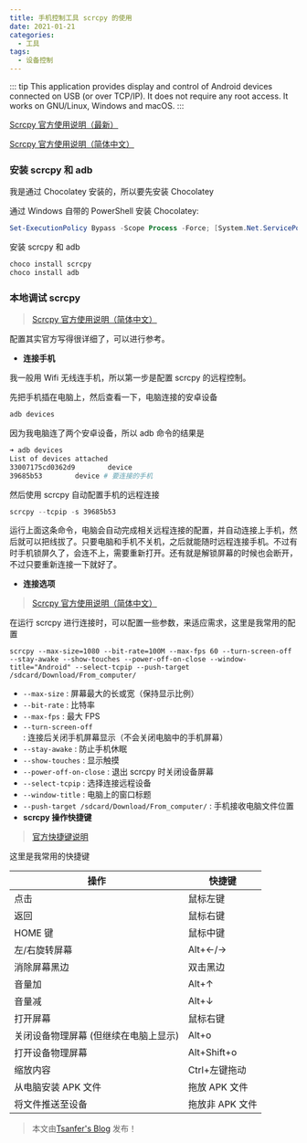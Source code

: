 ```yaml
---
title: 手机控制工具 scrcpy 的使用
date: 2021-01-21
categories:
  - 工具
tags:
  - 设备控制
---
```


<!-- 文件位置：docs/views/Tool/scrcpy.md -->

::: tip
This application provides display and control of Android devices connected on USB (or over TCP/IP). It does not require any root access. It works on GNU/Linux, Windows and macOS.
:::

<!-- more -->

[Scrcpy 官方使用说明（最新）](https://github.com/Genymobile/scrcpy)

[Scrcpy 官方使用说明（简体中文）](https://github.com/Genymobile/scrcpy/blob/master/README.zh-Hans.md)

### 安装 scrcpy 和 adb

我是通过 Chocolatey 安装的，所以要先安装 Chocolatey

通过 Windows 自带的 PowerShell 安装 Chocolatey:

```powershell
Set-ExecutionPolicy Bypass -Scope Process -Force; [System.Net.ServicePointManager]::SecurityProtocol = [System.Net.ServicePointManager]::SecurityProtocol -bor 3072; iex ((New-Object System.Net.WebClient).DownloadString('https://community.chocolatey.org/install.ps1'))
```

安装 scrcpy 和 adb

```powershell
choco install scrcpy
choco install adb
```

### **本地调试** scrcpy

> [Scrcpy 官方使用说明（简体中文）](https://github.com/Genymobile/scrcpy/blob/master/README.zh-Hans.md)

配置其实官方写得很详细了，可以进行参考。

- **连接手机**

我一般用 Wifi 无线连手机，所以第一步是配置 scrcpy 的远程控制。

先把手机插在电脑上，然后查看一下，电脑连接的安卓设备

```powershell
adb devices
```

因为我电脑连了两个安卓设备，所以 adb 命令的结果是

```powershell
➜ adb devices
List of devices attached
33007175cd0362d9        device
39685b53        device # 要连接的手机
```

然后使用 scrcpy 自动配置手机的远程连接

```powershell
scrcpy --tcpip -s 39685b53
```

运行上面这条命令，电脑会自动完成相关远程连接的配置，并自动连接上手机，然后就可以把线拔了。只要电脑和手机不关机，之后就能随时远程连接手机。不过有时手机锁屏久了，会连不上，需要重新打开。还有就是解锁屏幕的时候也会断开，不过只要重新连接一下就好了。

- **连接选项**

> [Scrcpy 官方使用说明（简体中文）](https://github.com/Genymobile/scrcpy/blob/master/README.zh-Hans.md)

在运行 scrcpy 进行连接时，可以配置一些参数，来适应需求，这里是我常用的配置

`scrcpy --max-size=1080 --bit-rate=100M --max-fps 60 --turn-screen-off --stay-awake --show-touches --power-off-on-close --window-title="Android" --select-tcpip --push-target /sdcard/Download/From_computer/`

- `--max-size` : 屏幕最大的长或宽（保持显示比例）
- `--bit-rate` : 比特率
- `--max-fps` : 最大 FPS
- `--turn-screen-off` : 连接后关闭手机屏幕显示（不会关闭电脑中的手机屏幕）
- `--stay-awake` : 防止手机休眠
- `--show-touches` : 显示触摸
- `--power-off-on-close` : 退出 scrcpy 时关闭设备屏幕
- `--select-tcpip` : 选择连接远程设备
- `--window-title` : 电脑上的窗口标题
- `--push-target /sdcard/Download/From_computer/` : 手机接收电脑文件位置
- **scrcpy 操作快捷键**

> [官方快捷键说明](http://github.com/Genymobile/scrcpy/blob/master/README.zh-Hans.md#快捷键)

这里是我常用的快捷键

| 操作                                  | 快捷键          |
| ------------------------------------- | --------------- |
| 点击                                  | 鼠标左键        |
| 返回                                  | 鼠标右键        |
| HOME 键                               | 鼠标中键        |
| 左/右旋转屏幕                         | Alt+←/→         |
| 消除屏幕黑边                          | 双击黑边        |
| 音量加                                | Alt+↑           |
| 音量减                                | Alt+↓           |
| 打开屏幕                              | 鼠标右键        |
| 关闭设备物理屏幕 (但继续在电脑上显示) | Alt+o           |
| 打开设备物理屏幕                      | Alt+Shift+o     |
| 缩放内容                              | Ctrl+左键拖动   |
| 从电脑安装 APK 文件                   | 拖放 APK 文件   |
| 将文件推送至设备                      | 拖放非 APK 文件 |

> 本文由[Tsanfer's Blog](https://tsanfer.com) 发布！
